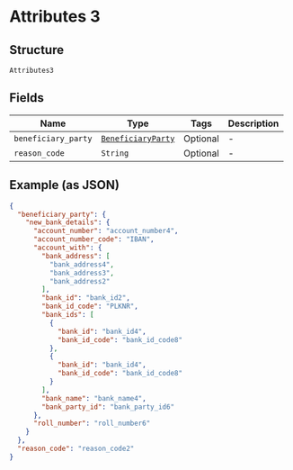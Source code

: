 
# Attributes 3

## Structure

`Attributes3`

## Fields

| Name | Type | Tags | Description |
|  --- | --- | --- | --- |
| `beneficiary_party` | [`BeneficiaryParty`](../../doc/models/beneficiary-party.md) | Optional | - |
| `reason_code` | `String` | Optional | - |

## Example (as JSON)

```json
{
  "beneficiary_party": {
    "new_bank_details": {
      "account_number": "account_number4",
      "account_number_code": "IBAN",
      "account_with": {
        "bank_address": [
          "bank_address4",
          "bank_address3",
          "bank_address2"
        ],
        "bank_id": "bank_id2",
        "bank_id_code": "PLKNR",
        "bank_ids": [
          {
            "bank_id": "bank_id4",
            "bank_id_code": "bank_id_code8"
          },
          {
            "bank_id": "bank_id4",
            "bank_id_code": "bank_id_code8"
          }
        ],
        "bank_name": "bank_name4",
        "bank_party_id": "bank_party_id6"
      },
      "roll_number": "roll_number6"
    }
  },
  "reason_code": "reason_code2"
}
```


